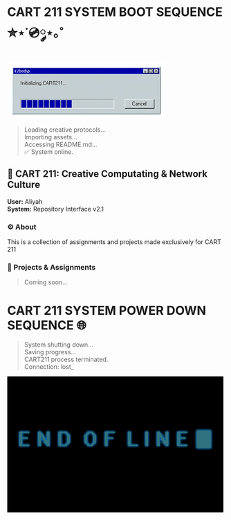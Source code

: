 # CART 211 SYSTEM BOOT SEQUENCE ✮⋆˙💿༘⋆｡˚

![booting](./assets/cart211-banner.png)
> Loading creative protocols...<br>
> Importing assets...<br>
> Accessing README.md...<br>
> ✅ System online.


## 📂 CART 211: Creative Computating & Network Culture
**User:** Aliyah<br>
**System:** Repository Interface v2.1


### ⚙️ About
This is a collection of assignments and projects made exclusively for CART 211


### 💽 Projects & Assignments
> Coming soon...


# CART 211 SYSTEM POWER DOWN SEQUENCE 🌐
> System shutting down...<br>
> Saving progress...<br>
> CART211 process terminated.<br>
> Connection: lost_

![end](./assets/end-of-line.gif)
